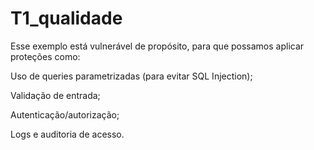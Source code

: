 # T1_qualidade

Esse exemplo está vulnerável de propósito, para que possamos aplicar proteções como:

Uso de queries parametrizadas (para evitar SQL Injection);

Validação de entrada;

Autenticação/autorização;

Logs e auditoria de acesso.